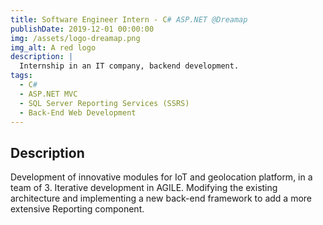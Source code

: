 ```yaml
---
title: Software Engineer Intern - C# ASP.NET @Dreamap
publishDate: 2019-12-01 00:00:00
img: /assets/logo-dreamap.png
img_alt: A red logo
description: |
  Internship in an IT company, backend development.
tags:
  - C#
  - ASP.NET MVC
  - SQL Server Reporting Services (SSRS)
  - Back-End Web Development
---
```


## Description

Development of innovative modules for IoT and geolocation platform, in a team of 3. Iterative development in AGILE.
Modifying the existing architecture and implementing a new back-end framework to add a more extensive Reporting component.
